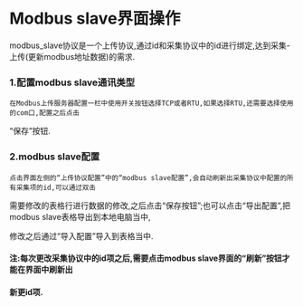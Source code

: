 # Modbus slave界面操作

   modbus\_slave协议是一个上传协议,通过id和采集协议中的id进行绑定,达到采集-上传\(更新modbus地址数据\)的需求.

### 1.配置modbus slave通讯类型

    在Modbus上传服务器配置一栏中使用开关按钮选择TCP或者RTU,如果选择RTU,还需要选择使用的com口,配置之后点击

“保存”按钮.

### 2.modbus slave配置

    点击界面左侧的“上传协议配置”中的“modbus slave配置”,会自动刷新出采集协议中配置的所有采集项的id,可以通过双击

需要修改的表格行进行数据的修改,之后点击“保存按钮”;也可以点击“导出配置”,把modbus slave表格导出到本地电脑当中,

修改之后通过“导入配置”导入到表格当中.

#### 注:每次更改采集协议中的id项之后,需要点击modbus slave界面的“刷新”按钮才能在界面中刷新出

#### 新更id项.



